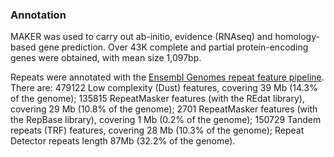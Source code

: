 ### Annotation

MAKER was used to carry out ab-initio, evidence (RNAseq) and
homology-based gene prediction. Over 43K complete and partial
protein-encoding genes were obtained, with mean size 1,097bp.

Repeats were annotated with the [Ensembl Genomes repeat feature
pipeline](http://plants.ensembl.org/info/genome/annotation/repeat_features.html). There
are: 479122 Low complexity (Dust) features, covering 39 Mb (14.3% of the
genome); 135815 RepeatMasker features (with the REdat library), covering
29 Mb (10.8% of the genome); 2701 RepeatMasker features (with the
RepBase library), covering 1 Mb (0.2% of the genome); 150729 Tandem
repeats (TRF) features, covering 28 Mb (10.3% of the genome);
Repeat Detector repeats length 87Mb (32.2% of the genome).
